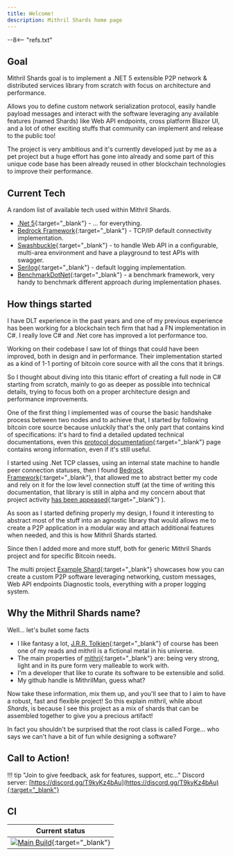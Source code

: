 ```yaml
---
title: Welcome!
description: Mithril Shards home page
---
```

--8<-- "refs.txt"

## Goal

Mithril Shards goal is to implement a .NET 5 extensible P2P network & distributed services library from scratch with focus on architecture and performance.

Allows you to define custom network serialization protocol, easily handle payload messages and interact with the software leveraging any available features (named Shards) like Web API endpoints, cross platform Blazor UI,  and a lot of other exciting stuffs that community can implement and release to the public too!

The project is very ambitious and it's currently developed just by me as a pet project but a huge effort has gone into already and some part of this unique code base has been already reused in other blockchain technologies to improve their performance.



## Current Tech

A random list of available tech used within Mithril Shards.

- [.Net 5](https://dotnet.microsoft.com/download/dotnet/5.0){:target="_blank"} - ... for everything.
- [Bedrock Framework](https://github.com/davidfowl/BedrockFramework/){:target="_blank"} - TCP/IP default connectivity implementation.
- [Swashbuckle](https://github.com/domaindrivendev/Swashbuckle.AspNetCore){:target="_blank"} - to handle Web API in a configurable, multi-area environment and have a playground to test APIs with swagger.
- [Serilog](https://github.com/serilog/serilog-aspnetcore){:target="_blank"} - default logging implementation.
- [BenchmarkDotNet](https://github.com/dotnet/BenchmarkDotNet){:target="_blank"} - a benchmark framework, very handy to benchmark different approach during implementation phases.



## How things started

I have DLT experience in the past years and one of my previous experience has been working for a blockchain tech firm that had a FN implementation in C#.
I really love C# and .Net core has improved a lot performance too.

Working on their codebase I saw lot of things that could have been improved, both in design and in performance.
Their implementation started as a kind of 1-1 porting of bitcoin core source with all the cons that it brings.

So I thought about diving into this titanic effort of creating a full node in C# starting from scratch, mainly to go as deeper as possible into technical details, trying to focus both on a proper architecture design and performance improvements.

One of the first thing I implemented was of course the basic handshake process between two nodes and to achieve that, I started by following bitcoin core source because unluckily that's the only part that contains kind of specifications: it's hard to find a detailed updated technical documentations, even this [protocol documentation](https://en.bitcoin.it/wiki/Protocol_documentation){:target="_blank"} page contains wrong information, even if it's still useful.

I started using .Net TCP classes, using an internal state machine to handle peer connection statuses, then I found [Bedrock Framework](https://github.com/davidfowl/BedrockFramework){:target="_blank"}, that allowed me to abstract better my code and rely on it for the low level connection stuff (at the time of writing this documentation, that library is still in alpha and my concern about that project activity [has been appeased](https://github.com/davidfowl/BedrockFramework/issues/105){:target="_blank"} ).

As soon as I started defining properly my design, I found it interesting to abstract most of the stuff into an agnostic library that would allows me to create a P2P application in a modular way and attach additional features when needed, and this is how Mithril Shards started.

Since then I added more and more stuff, both for generic Mithril Shards project and for specific Bitcoin needs.

The multi project [Example Shard](https://github.com/MithrilMan/MithrilShards/tree/master/src/MithrilShards.Example){:target="_blank"} showcases how you can create a custom P2P software leveraging networking, custom messages, Web API endpoints Diagnostic tools, everything with a proper logging system.



## Why the Mithril Shards name?

Well... let's bullet some facts

- I like fantasy a lot, [J.R.R. Tolkien](https://en.wikipedia.org/wiki/J._R._R._Tolkien){:target="_blank"} of course has been one of my reads and mithril is a fictional metal in his universe.
- The main properties of [mithri](https://en.wikipedia.org/wiki/Mithril#Properties){:target="_blank"} are: being very strong, light and in its pure form very malleable to work with.
- I'm a developer that like to curate its software to be extensible and solid.
- My github handle is MithrilMan, guess what?

Now take these information, mix them up, and you'll see that to I aim to have a robust, fast and flexible project!
So this explain mithril, while about *Shards*, is because I see this project as a mix of shards that can be assembled together to give you a precious artifact!

In fact you shouldn't be surprised that the root class is called Forge... who says we can't have a bit of fun while designing a software?



## Call to Action!

!!! tip "Join to give feedback, ask for features, support, etc..."
	Discord server: [https://discord.gg/T9kyKz4bAu](https://discord.gg/T9kyKz4bAu){:target="_blank"}  



## CI

| Current status                                               |
| ------------------------------------------------------------ |
| [![Main Build](https://github.com/MithrilMan/MithrilShards/actions/workflows/main-build.yml/badge.svg)](https://github.com/MithrilMan/MithrilShards/actions/workflows/main-build.yml){:target="_blank"} |